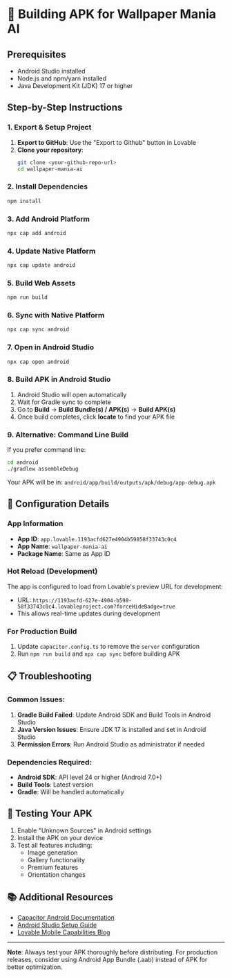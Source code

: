 # 📱 Building APK for Wallpaper Mania AI

## Prerequisites
- Android Studio installed
- Node.js and npm/yarn installed
- Java Development Kit (JDK) 17 or higher

## Step-by-Step Instructions

### 1. Export & Setup Project
1. **Export to GitHub**: Use the "Export to Github" button in Lovable
2. **Clone your repository**:
   ```bash
   git clone <your-github-repo-url>
   cd wallpaper-mania-ai
   ```

### 2. Install Dependencies
```bash
npm install
```

### 3. Add Android Platform
```bash
npx cap add android
```

### 4. Update Native Platform
```bash
npx cap update android
```

### 5. Build Web Assets
```bash
npm run build
```

### 6. Sync with Native Platform
```bash
npx cap sync android
```

### 7. Open in Android Studio
```bash
npx cap open android
```

### 8. Build APK in Android Studio
1. Android Studio will open automatically
2. Wait for Gradle sync to complete
3. Go to **Build** → **Build Bundle(s) / APK(s)** → **Build APK(s)**
4. Once build completes, click **locate** to find your APK file

### 9. Alternative: Command Line Build
If you prefer command line:
```bash
cd android
./gradlew assembleDebug
```
Your APK will be in: `android/app/build/outputs/apk/debug/app-debug.apk`

## 🔧 Configuration Details

### App Information
- **App ID**: `app.lovable.1193acfd627e4904b59858f33743c0c4`
- **App Name**: `wallpaper-mania-ai`
- **Package Name**: Same as App ID

### Hot Reload (Development)
The app is configured to load from Lovable's preview URL for development:
- URL: `https://1193acfd-627e-4904-b598-58f33743c0c4.lovableproject.com?forceHideBadge=true`
- This allows real-time updates during development

### For Production Build
1. Update `capacitor.config.ts` to remove the `server` configuration
2. Run `npm run build` and `npx cap sync` before building APK

## 📋 Troubleshooting

### Common Issues:
1. **Gradle Build Failed**: Update Android SDK and Build Tools in Android Studio
2. **Java Version Issues**: Ensure JDK 17 is installed and set in Android Studio
3. **Permission Errors**: Run Android Studio as administrator if needed

### Dependencies Required:
- **Android SDK**: API level 24 or higher (Android 7.0+)
- **Build Tools**: Latest version
- **Gradle**: Will be handled automatically

## 🚀 Testing Your APK
1. Enable "Unknown Sources" in Android settings
2. Install the APK on your device
3. Test all features including:
   - Image generation
   - Gallery functionality
   - Premium features
   - Orientation changes

## 📚 Additional Resources
- [Capacitor Android Documentation](https://capacitorjs.com/docs/android)
- [Android Studio Setup Guide](https://developer.android.com/studio/install)
- [Lovable Mobile Capabilities Blog](https://lovable.dev/blogs/TODO)

---

**Note**: Always test your APK thoroughly before distributing. For production releases, consider using Android App Bundle (.aab) instead of APK for better optimization.